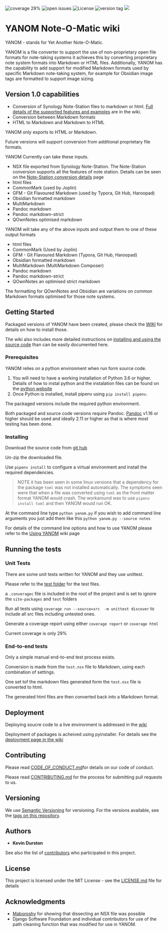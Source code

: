 ![coverage 29%](https://img.shields.io/badge/coverage-29%25-orange)  ![open issues](https://img.shields.io/github/issues/kevindurston21/YANOM-Note-O-Matic)  ![License](https://img.shields.io/github/license/kevindurston21/YANOM-Note-O-Matic)  ![version tag](https://img.shields.io/github/v/tag/kevindurston21/YANOM-Note-O-Matic)  ![](https://img.shields.io/github/pipenv/locked/python-version/kevindurston21/YANOM-Note-O-Matic)

# YANOM Note-O-Matic wiki
YANOM - stands for Yet Another Note-O-Matic. 

YANOM is a file converter to support the use of non-proprietary open file formats for note-taking systems it achieves this by converting proprietary note system formats into Markdown or HTML files.  Additionally, YANOM has the capability to add support for modified Markdown formats used by specific Markdown note-taking system, for example for Obsidian image tags are formatted to support image sizing.

## Version 1.0 capabilities 
- Conversion of Synology Note-Station files to markdown or html.  [Full details of the supported features and examples](https://github.com/kevindurston21/YANOM-Note-O-Matic/wiki/note-station-conversion-details.md) are in the wiki. 
- Conversion between Markdown formats
- HTML to Markdown and Markdown to HTML

YANOM only exports to HTML or Markdown.

Future versions will support conversion from additional proprietary file formats.  

YANOM Currently can take these inputs.

- NSX file exported from Synology Note-Station.  The Note-Station conversion supports all the features of note station.  Details can be seen on the [Note-Station conversion details](https://github.com/kevindurston21/YANOM-Note-O-Matic/wiki/note-station-conversion-details.md) page
- html files
- CommonMark  (used by Joplin)
- GFM - Git Flavoured Markdown  (used by Typora, Git Hub, Haroopad)
- Obsidian formatted markdown
- MultiMarkdown
- Pandoc markdown
- Pandoc markdown-strict
- QOwnNotes optimised markdown


YANOM will take any of the above inputs and output them to one of these output formats

- html files
- CommonMark  (Used by Joplin)
- GFM - Git Flavoured Markdown  (Typora, Git Hub, Haroopad)
- Obsidian formatted markdown
- MultiMarkdown (MultiMarkdown Composer)
- Pandoc markdown
- Pandoc markdown-strict
- QOwnNotes an optimised strict markdown

The formatting for QOwnNotes and Obsidian are variations on common Markdown formats optimised for those note systems.

## Getting Started

Packaged versions of YANOM have been created, please check the [WIKI](https://github.com/kevindurston21/YANOM-Note-O-Matic/wiki) for details on how to install those.

The wiki also includes more detailed instructions on [installing and using the source code](https://github.com/kevindurston21/YANOM-Note-O-Matic/wiki) than can be easily documented here.



### Prerequisites

YANOM relies on a python environment when run form source code.  

1. You will need to have a working installation of Python 3.6 or higher.  Details of how to instal python and the instalation files can be found on the [python website](https://www.python.org/downloads/)
2. Once Python is installed, install pipenv using `pip install pipenv`.

The packaged versions include the required python environment.

Both packaged and source code versions require Pandoc.  [Pandoc](https://pandoc.org/installing.html) v1.16 or higher should be used and ideally 2.11 or higher as that is where most testing has been done. 


### Installing

Download the source code from [git hub](https://github.com/kevindurston21/YANOM-Note-O-Matic) 

Un-zip the downloaded file.

Use `pipenv install` to configure a virtual environment and install the required dependencies.

>NOTE it has been seen in some linux versions that a dependency for the package `toml` was not installed automatically.   The symptoms seen were that when a file was converted using `toml` as the front matter format YANOM would crash.  The workaround was to use `pipenv install toml` and then YANOM would run OK.

At the command line type `python yanom.py`  if you wish to add command line arguments you just add them like this `python yanom.py --source notes`

For details of the command line options and how to use YANOM please refer to the [Using YANOM](https://github.com/kevindurston21/YANOM-Note-O-Matic/wiki/using-yanom.md) wiki page


## Running the tests

### Unit Tests
There are some unit tests written for YANOM and they use unittest.  

Please refer to the [test folder](../test) for the test files.

a `.converagec` file is included in the root of the project and is set to ignore the `site-packages` and `test` folders

Run all tests using `coverage run --source=src  -m unittest discover` to include all src files including untested ones.

Generate a coverage report using either `coverage report` or `coverage html`

Current coverage is only 29%

### End-to-end tests

Only a simple manual end-to-end test process exists.

Conversion is made from the `test.nsx` file to Markdown, using each combination of settings.

One set tof the markdown files generated form the `test.nsx` file is converted to html. 

The generated html files are then converted back into a Markdown format.

## Deployment

Deploying soucre code to a live environment is addressed in the [wiki](https://github.com/kevindurston21/YANOM-Note-O-Matic/wiki)

Deployment of packages is acheived using pyinstaller.  For details see the [deployment page in the wiki](https://github.com/kevindurston21/YANOM-Note-O-Matic/wiki)

## Contributing
Please read [CODE_OF_CONDUCT.md](CODE_OF_CONDUCT.md)for details on our code of conduct.

Please read [CONTRIBUTING.md](docs/contibuting.md) for the process for submitting pull requests to us.

## Versioning

We use [Semantic Versioning](http://semver.org/) for versioning. For the versions available, see the [tags on this repository](https://github.com/kevindurston21/YANOM-Note-O-Matic/tags). 

## Authors

* **Kevin Durston**

See also the list of [contributors](https://github.com/your/project/contributors) who participated in this project.

## License

This project is licensed under the MIT License - see the [LICENSE.md](LICENSE.md) file for details

## Acknowledgments

- [Maboroshy](https://github.com/Maboroshy) for showing that dissecting an NSX file was possible
- Django Software Foundation and individual contributors for use of the path cleaning function that was modified for use in YANOM.
